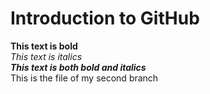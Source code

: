 # Introduction to GitHub
**This text is bold**\
*This text is italics*\
***This text is both bold and italics***\
This is the file of my second branch
